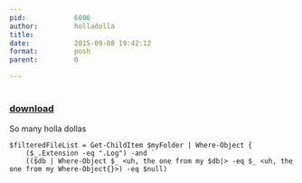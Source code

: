 ```yaml
---
pid:            6006
author:         holladolla
title:          
date:           2015-09-08 19:42:12
format:         posh
parent:         0

---
```


# 

### [download](//scripts/6006.ps1)

So many holla dollas

```posh
$filteredFileList = Get-ChildItem $myFolder | Where-Object {
	($_.Extension -eq ".Log") -and `
	(($db | Where-Object $_ <uh, the one from my $db|> -eq $_ <uh, the one from my Where-Object{}>) -eq $null)
```
